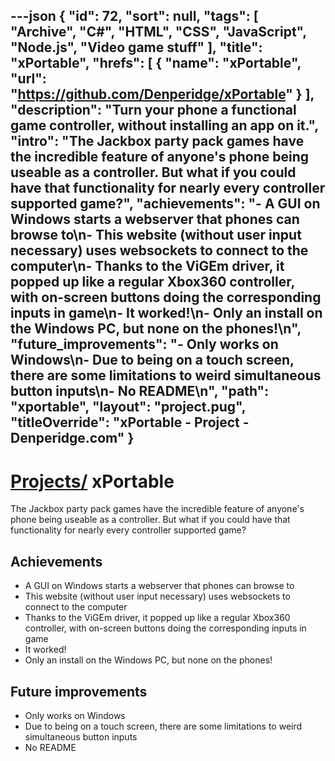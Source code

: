 ---json
{
"id": 72,
"sort": null,
"tags": [
"Archive",
"C#",
"HTML",
"CSS",
"JavaScript",
"Node.js",
"Video game stuff"
],
"title": "xPortable",
"hrefs": [
{
"name": "xPortable",
"url": "https://github.com/Denperidge/xPortable"
}
],
"description": "Turn your phone a functional game controller, without installing an app on it.",
"intro": "The Jackbox party pack games have the incredible feature of anyone's phone being useable as a controller. But what if you could have that functionality for nearly every controller supported game?",
"achievements": "- A GUI on Windows starts a webserver that phones can browse to\n- This website (without user input necessary) uses websockets to connect to the computer\n- Thanks to the ViGEm driver, it popped up like a regular Xbox360 controller, with on-screen buttons doing the corresponding inputs in game\n- It worked!\n- Only an install on the Windows PC, but none on the phones!\n",
"future_improvements": "- Only works on Windows\n- Due to being on a touch screen, there are some limitations to weird simultaneous button inputs\n- No README\n",
"path": "xportable",
"layout": "project.pug",
"titleOverride": "xPortable - Project - Denperidge.com"
}
---
# [Projects/](..) xPortable
The Jackbox party pack games have the incredible feature of anyone's phone being useable as a controller. But what if you could have that functionality for nearly every controller supported game?

## Achievements
- A GUI on Windows starts a webserver that phones can browse to
- This website (without user input necessary) uses websockets to connect to the computer
- Thanks to the ViGEm driver, it popped up like a regular Xbox360 controller, with on-screen buttons doing the corresponding inputs in game
- It worked!
- Only an install on the Windows PC, but none on the phones!


## Future improvements
- Only works on Windows
- Due to being on a touch screen, there are some limitations to weird simultaneous button inputs
- No README

